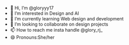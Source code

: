 - 👋 Hi, I’m @gloryyy17
- 👀 I’m interested in Design and AI
- 🌱 I’m currently learning Web design and development
- 💞️ I’m looking to collaborate on design projects
- 📫 How to reach me insta handle @glory_rj_
- 😄 Pronouns:She/her
